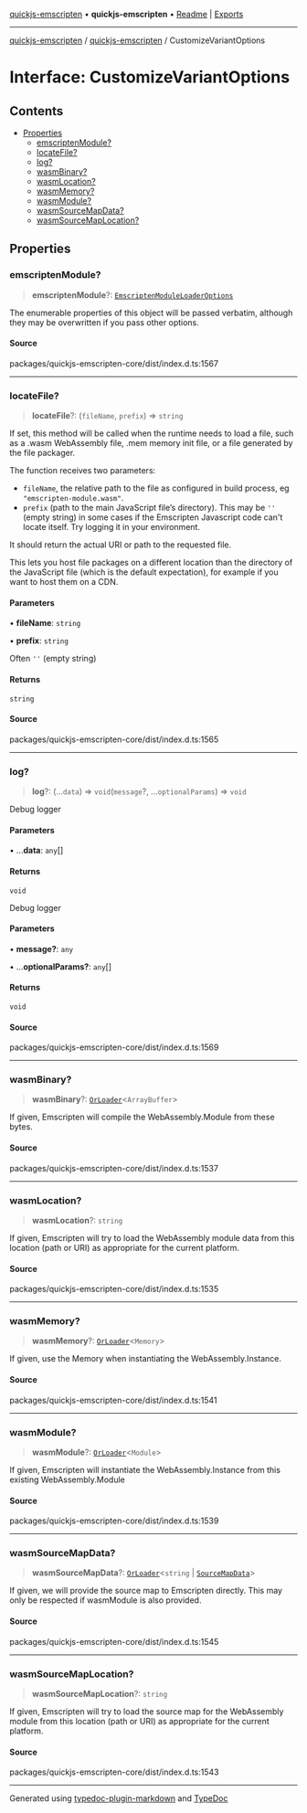 [quickjs-emscripten](../../packages.md) • **quickjs-emscripten** • [Readme](../README.md) \| [Exports](../exports.md)

***

[quickjs-emscripten](../../packages.md) / [quickjs-emscripten](../exports.md) / CustomizeVariantOptions

# Interface: CustomizeVariantOptions

## Contents

- [Properties](CustomizeVariantOptions.md#properties)
  - [emscriptenModule?](CustomizeVariantOptions.md#emscriptenmodule)
  - [locateFile?](CustomizeVariantOptions.md#locatefile)
  - [log?](CustomizeVariantOptions.md#log)
  - [wasmBinary?](CustomizeVariantOptions.md#wasmbinary)
  - [wasmLocation?](CustomizeVariantOptions.md#wasmlocation)
  - [wasmMemory?](CustomizeVariantOptions.md#wasmmemory)
  - [wasmModule?](CustomizeVariantOptions.md#wasmmodule)
  - [wasmSourceMapData?](CustomizeVariantOptions.md#wasmsourcemapdata)
  - [wasmSourceMapLocation?](CustomizeVariantOptions.md#wasmsourcemaplocation)

## Properties

### emscriptenModule?

> **emscriptenModule**?: [`EmscriptenModuleLoaderOptions`](EmscriptenModuleLoaderOptions.md)

The enumerable properties of this object will be passed verbatim, although they may be overwritten if you pass other options.

#### Source

packages/quickjs-emscripten-core/dist/index.d.ts:1567

***

### locateFile?

> **locateFile**?: (`fileName`, `prefix`) => `string`

If set, this method will be called when the runtime needs to load a file,
such as a .wasm WebAssembly file, .mem memory init file, or a file
generated by the file packager.

The function receives two parameters:

- `fileName`, the relative path to the file as configured in build
process, eg `"emscripten-module.wasm"`.
- `prefix` (path to the main JavaScript file’s directory). This may be `''`
(empty string) in some cases if the Emscripten Javascript code can't locate
itself. Try logging it in your environment.

It should return the actual URI or path to the requested file.

This lets you host file packages on a different location than the directory
of the JavaScript file (which is the default expectation), for example if
you want to host them on a CDN.

#### Parameters

• **fileName**: `string`

• **prefix**: `string`

Often `''` (empty string)

#### Returns

`string`

#### Source

packages/quickjs-emscripten-core/dist/index.d.ts:1565

***

### log?

> **log**?: (...`data`) => `void`(`message`?, ...`optionalParams`) => `void`

Debug logger

#### Parameters

• ...**data**: `any`[]

#### Returns

`void`

Debug logger

#### Parameters

• **message?**: `any`

• ...**optionalParams?**: `any`[]

#### Returns

`void`

#### Source

packages/quickjs-emscripten-core/dist/index.d.ts:1569

***

### wasmBinary?

> **wasmBinary**?: [`OrLoader`](../exports.md#orloadert)\<`ArrayBuffer`\>

If given, Emscripten will compile the WebAssembly.Module from these bytes.

#### Source

packages/quickjs-emscripten-core/dist/index.d.ts:1537

***

### wasmLocation?

> **wasmLocation**?: `string`

If given, Emscripten will try to load the WebAssembly module data from this location (path or URI) as appropriate for the current platform.

#### Source

packages/quickjs-emscripten-core/dist/index.d.ts:1535

***

### wasmMemory?

> **wasmMemory**?: [`OrLoader`](../exports.md#orloadert)\<`Memory`\>

If given, use the Memory when instantiating the WebAssembly.Instance.

#### Source

packages/quickjs-emscripten-core/dist/index.d.ts:1541

***

### wasmModule?

> **wasmModule**?: [`OrLoader`](../exports.md#orloadert)\<`Module`\>

If given, Emscripten will instantiate the WebAssembly.Instance from this existing WebAssembly.Module

#### Source

packages/quickjs-emscripten-core/dist/index.d.ts:1539

***

### wasmSourceMapData?

> **wasmSourceMapData**?: [`OrLoader`](../exports.md#orloadert)\<`string` \| [`SourceMapData`](SourceMapData.md)\>

If given, we will provide the source map to Emscripten directly. This may only be respected if wasmModule is also provided.

#### Source

packages/quickjs-emscripten-core/dist/index.d.ts:1545

***

### wasmSourceMapLocation?

> **wasmSourceMapLocation**?: `string`

If given, Emscripten will try to load the source map for the WebAssembly module from this location (path or URI) as appropriate for the current platform.

#### Source

packages/quickjs-emscripten-core/dist/index.d.ts:1543

***

Generated using [typedoc-plugin-markdown](https://www.npmjs.com/package/typedoc-plugin-markdown) and [TypeDoc](https://typedoc.org/)

